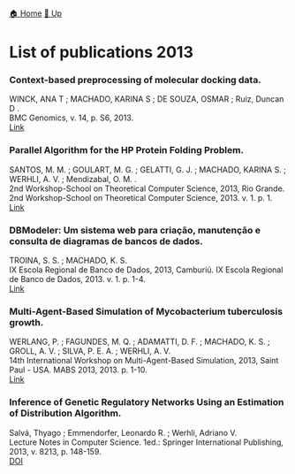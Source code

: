 [🏠 Home](../index.md) [🔼 Up](../publications.md)

# List of publications 2013

### Context-based preprocessing of molecular docking data.
WINCK, ANA T ; MACHADO, KARINA S ; DE SOUZA, OSMAR ; Ruiz, Duncan D .<br />
BMC Genomics, v. 14, p. S6, 2013.<br />
[Link](http://repositorio.furg.br/handle/1/4858)

### Parallel Algorithm for the HP Protein Folding Problem.
SANTOS, M. M. ; GOULART, M. G. ; GELATTI, G. J. ; MACHADO, KARINA S. ; WERHLI, A. V. ; Mendizabal, O. M. .<br />
2nd Workshop-School on Theoretical Computer Science, 2013, Rio Grande. 2nd Workshop-School on Theoretical Computer Science, 2013. v. 1. p. 1.<br />
[Link](https://www.researchgate.net/publication/271547149_Parallel_Algorithm_for_the_HP_Protein_Folding_Problem)

### DBModeler: Um sistema web para criação, manutenção e consulta de diagramas de bancos de dados.
TROINA, S. S. ; MACHADO, K. S. <br />
IX Escola Regional de Banco de Dados, 2013, Camburiú. IX Escola Regional de Banco de Dados, 2013. v. 1. p. 1-4.<br />
[Link](https://turing.pro.br/anais/ERBD-2013/artigos/aplicacoes/111369.pdf)

### Multi-Agent-Based Simulation of Mycobacterium tuberculosis growth.
WERLANG, P. ; FAGUNDES, M. Q. ; ADAMATTI, D. F. ; MACHADO, K. S. ; GROLL, A. V. ; SILVA, P. E. A. ; WERHLI, A. V. <br />
14th International Workshop on Multi-Agent-Based Simulation, 2013, Saint Paul - USA. MABS 2013, 2013. p. 1-10.<br />
[Link](https://www.researchgate.net/publication/266720471_Multi-Agent-Based_Simulation_of_Mycobacterium_Tuberculosis_Growth)

### Inference of Genetic Regulatory Networks Using an Estimation of Distribution Algorithm.
Salvá, Thyago ; Emmendorfer, Leonardo R. ; Werhli, Adriano V. <br />
Lecture Notes in Computer Science. 1ed.: Springer International Publishing, 2013, v. 8213, p. 148-159. <br />
[DOI](http://dx.doi.org/10.1007/978-3-319-02624-4_14)
